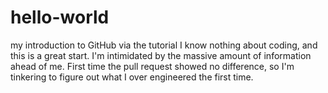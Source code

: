 # hello-world
my introduction to GitHub via the tutorial
I know nothing about coding, and this is a great start. I'm intimidated by the massive amount of information ahead of me.
First time the pull request showed no difference, so I'm tinkering to figure out what I over engineered the first time.
